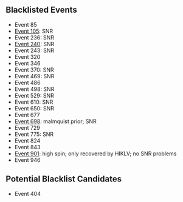 ## Blacklisted Events
* Event 85
* [Event 105](https://ldas-jobs.ligo.caltech.edu/~eve.chase/kagra/outliers/105/): SNR
* Event 236: SNR
* [Event 240](https://ldas-jobs.ligo.caltech.edu/~eve.chase/kagra/outliers/240/): SNR
* Event 243: SNR
* Event 320
* Event 346
* Event 370: SNR
* Event 469: SNR
* Event 486
* Event 498: SNR
* Event 529: SNR
* Event 610: SNR
* Event 650: SNR
* Event 677
* [Event 698](https://ldas-jobs.ligo.caltech.edu/~eve.chase/kagra/outliers/698/): malmquist prior; SNR
* Event 729
* Event 775: SNR
* Event 824
* Event 843
* [Event 901](https://ldas-jobs.ligo.caltech.edu/~eve.chase/kagra/outliers/901/): high spin; only recovered by HIKLV; no SNR problems
* Event 946



## Potential Blacklist Candidates
* Event 404
